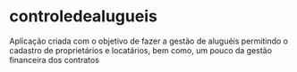 # controledealugueis
Aplicação criada com o objetivo de fazer a gestão de aluguéis permitindo o cadastro de proprietários e locatários, bem como, um pouco da gestão financeira dos contratos
